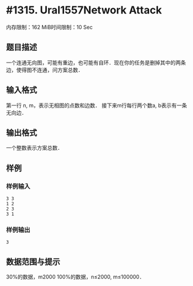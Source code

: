 # #1315. Ural1557Network Attack

内存限制：162 MiB时间限制：10 Sec

## 题目描述

一个连通无向图，可能有重边，也可能有自环．现在你的任务是删掉其中的两条边，使得图不连通，问方案总数． 

## 输入格式

第一行 n, m，表示无相图的点数和边数． 
接下来m行每行两个数a, b表示有一条无向边． 

## 输出格式

一个整数表示方案总数． 

## 样例

### 样例输入

    
    3 3 
    1 2 
    2 3 
    3 1 
    
    

### 样例输出

    
    3 
    
    

## 数据范围与提示

30%的数据，m2000
100%的数据，n≤2000, m≤100000． 
